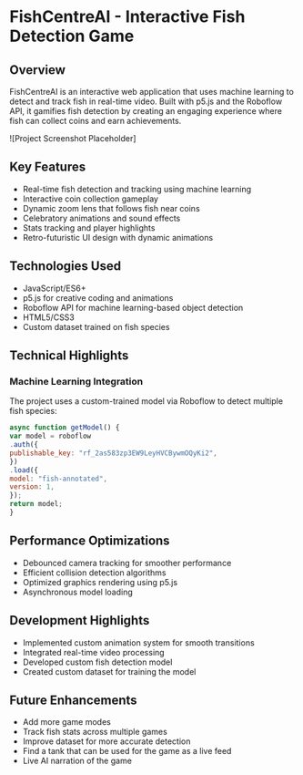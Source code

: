# FishCentreAI - Interactive Fish Detection Game

## Overview
FishCentreAI is an interactive web application that uses machine learning to detect and track fish in real-time video. Built with p5.js and the Roboflow API, it gamifies fish detection by creating an engaging experience where fish can collect coins and earn achievements.

![Project Screenshot Placeholder]

## Key Features
- Real-time fish detection and tracking using machine learning
- Interactive coin collection gameplay
- Dynamic zoom lens that follows fish near coins
- Celebratory animations and sound effects
- Stats tracking and player highlights
- Retro-futuristic UI design with dynamic animations

## Technologies Used
- JavaScript/ES6+
- p5.js for creative coding and animations
- Roboflow API for machine learning-based object detection
- HTML5/CSS3
- Custom dataset trained on fish species

## Technical Highlights

### Machine Learning Integration
The project uses a custom-trained model via Roboflow to detect multiple fish species:

```javascript
async function getModel() {
var model = roboflow
.auth({
publishable_key: "rf_2as583zp3EW9LeyHVCBywmOQyKi2",
})
.load({
model: "fish-annotated",
version: 1,
});
return model;
}
```

## Performance Optimizations
- Debounced camera tracking for smoother performance
- Efficient collision detection algorithms
- Optimized graphics rendering using p5.js
- Asynchronous model loading

## Development Highlights
- Implemented custom animation system for smooth transitions
- Integrated real-time video processing
- Developed custom fish detection model
- Created custom dataset for training the model

## Future Enhancements
- Add more game modes
- Track fish stats across multiple games
- Improve dataset for more accurate detection
- Find a tank that can be used for the game as a live feed
- Live AI narration of the game